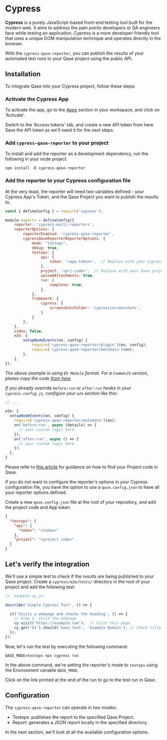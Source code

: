 # Cypress

**Cypress** is a purely JavaScript-based front-end testing tool built for the modern web. It aims to address the pain points developers or QA engineers face while testing an application. Cypress is a more developer-friendly tool that uses a unique DOM manipulation technique and operates directly in the browser.

With the `cypress-qase-reporter`, you can publish the results of your automated test runs to your Qase project using the public API.

## Installation

To integrate Qase into your Cypress project, follow these steps:

### Activate the Cypress App

To activate the app, go to the [Apps](https://app.qase.io/apps?app=cypress-reporter) section in your workspace, and click on 'Activate'.

Switch to the 'Access tokens' tab, and create a new API token from here. Save the API token as we'll need it for the next steps.

### Add `cypress-qase-reporter` to your project

To install and add the reporter as a development dependency, run the following in your node project:

```
npm install -D cypress-qase-reporter
```

### Add the reporter to your Cypress configuration file

At the very least, the reporter will need two variables defined - your Cypress App's Token, and the Qase Project you want to publish the results to.

```javascript
const { defineConfig } = require('cypress');

module.exports = defineConfig({
    reporter: 'cypress-multi-reporters',
    reporterOptions: {
        reporterEnabled: 'cypress-qase-reporter',
        cypressQaseReporterReporterOptions: {
            mode: "testops",
            debug: true,
            testops: {
                api: {
                    token: '<app-token>',  // Replace with your Cypress app token
                },
                project: '<prj-code>',  // Replace with your Qase project code
                uploadAttachments: true,
                run: {
                    complete: true,
                },
            },
            framework: {
                cypress: {
                    screenshotsFolder: 'cypress/screenshots',
                }
            }
        },
    },
    video: false,
    e2e: {
        setupNodeEvents(on, config) {
            require('cypress-qase-reporter/plugin')(on, config);
            require('cypress-qase-reporter/metadata')(on);
        },
    },
});
```

*The above example is using `ES Module` format. For a `CommonJS` version, please copy the code [from here](https://rentry.co/zqrhh8r8)*

*If you already override `before:run` or `after:run` hooks in your `cypress.config.js`, configure your `e2e` section like this:*

```javascript
// ....

e2e: {
  setupNodeEvents(on, config) {
    require('cypress-qase-reporter/metadata')(on);
    on('before:run', async (details) => {
      // your custom logic here
    });
    on('after:run', async () => {
      // your custom logic here
    });
  },
}
```

Please refer to [this article](https://support.qase.io/en/articles/5140006-how-to-find-your-project-code) for guidance on how to find your Project code in Qase.

If you do not want to configure the reporter's options in your Cypress configuration file, you have the option to use a `qase.config.json` to have all your reporter options defined.

Create a new `qase.config.json` file at the root of your repository, and add the project code and App token.

```json
{
  "testops": {
    "api": {
      "token": "<token>"
    },
    "project": "<project_code>"
  }
}
```

## Let's verify the integration

We'll use a simple test to check if the results are being published to your Qase project. Create a `cypress/e2e/tests/` directory in the root of your project and add the following test:

```javascript
// `example.cy.js`

describe('Simple Cypress Test', () => {

  it('Visits a webpage and checks the heading', () => {
    // Step 1: Visit the webpage 
    cy.visit('https://example.com');  // Visit this page.
    cy.get('h1').should('have.text', 'Example Domain'); // Check title
  });
});
```

Now, let's run the test by executing the following command:

```
QASE_MODE=testops npx cypress run
```

In the above command, we're setting the reporter's mode to `testops` using the Environment variable `QASE_MODE`. 

Click on the link printed at the end of the run to go to the test run in Qase.

## Configuration

The `cypress-qase-reporter` can operate in two modes:
* Testops: publishes the report to the specified Qase Project.
* Report: generates a JSON report locally in the specified directory.

In the next section, we'll look at all the available configuration options.
